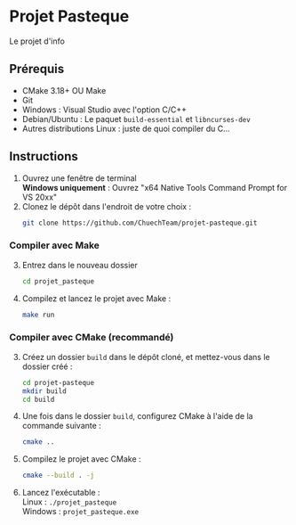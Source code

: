 # Projet Pasteque
Le projet d'info

## Prérequis
* CMake 3.18+ OU Make
* Git
* Windows : Visual Studio avec l'option C/C++
* Debian/Ubuntu : Le paquet `build-essential` et `libncurses-dev`
* Autres distributions Linux : juste de quoi compiler du C...

## Instructions
1. Ouvrez une fenêtre de terminal  
   **Windows uniquement** : Ouvrez "x64 Native Tools Command Prompt for VS 20xx"
2. Clonez le dépôt dans l'endroit de votre choix :
   ```sh
   git clone https://github.com/ChuechTeam/projet-pasteque.git
   ```
### Compiler avec Make
3. Entrez dans le nouveau dossier
   ```sh
   cd projet_pasteque
   ```
4. Compilez et lancez le projet avec Make :
   ```sh
   make run
   ```
### Compiler avec CMake (recommandé)
3. Créez un dossier `build` dans le dépôt cloné, et mettez-vous dans le dossier créé :
   ```sh
   cd projet-pasteque
   mkdir build
   cd build
   ```
4. Une fois dans le dossier `build`, configurez CMake à l'aide de la commande suivante :
   ```sh
   cmake ..
   ```
5. Compilez le projet avec CMake :
   ```sh
   cmake --build . -j
   ```
6. Lancez l'exécutable :  
   Linux : `./projet_pasteque`  
   Windows : `projet_pasteque.exe`